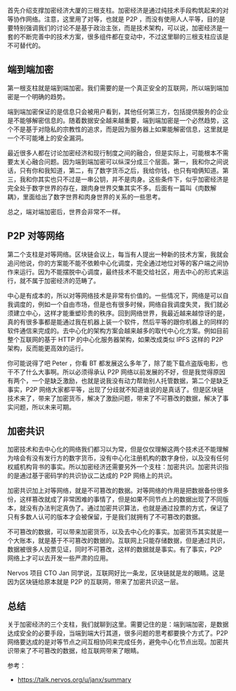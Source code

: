 首先介绍支撑加密经济大厦的三根支柱。加密经济是通过纯技术手段构筑起来的对等协作网络。注意，这里用了对等，也就是 P2P ，而没有使用人人平等，目的是要特别强调我们的讨论不是基于政治主张，而是技术架构，可以说，加密经济是一套的不断完善中的技术方案，很多组件都在变动中，不过这里聊的三根支柱应该是不可替代的。

## 端到端加密

第一根支柱就是端到端加密。我们需要的是一个真正安全的互联网，所以端到端加密是一个明确的趋势。

端到端加密保证的是信息只会被用户看到，其他任何第三方，包括提供服务的企业是不能够解密信息的。随着数据安全越来越重要，端到端加密是一个必然趋势，这个不是基于对隐私的宗教性的追求，而是因为服务器上如果能解密信息，这里就是一个不可能堵上的安全漏洞。

最近很多人都在讨论加密经济和现行制度之间的融合，但是实际上，可能根本不需要太关心融合问题。因为端到端加密可以纵深分成三个层面。第一，我和你之间说话，只有你和我知道，第二，有了数字货币之后，我给你钱，也只有咱俩知道。第三，我和你其实也只不过是一串公钥，并不是肉身。这些条件下，似乎加密经济是完全处于数字世界的存在，跟肉身世界交集其实不多。后面有一篇叫《肉数解耦》，里面给出了数字世界和肉身世界的关系的一些思考。

总之，端对端加密后，世界会非常不一样。

## P2P 对等网络

第二个支柱是对等网络。区块链会议上，每当有人提出一种新的技术方案，我就会追问他说，你的方案能不能不依赖中心化调度，完全通过地位对等的客户端之间协作来运行。因为不能摆脱中心调度，最终技术不能交给社区，用去中心的形式来运行，就不属于加密经济的范畴了。

中心是有成本的，所以对等网络技术是非常有价值的。一些情况下，网络是可以自我调度的，例如一个自由市场，但是也有很多时候，网络自我调度失灵，我们就必须建立中心，这样才能重塑珍贵的秩序。回到网络世界，我最近越来越惊讶的是，真的有很多事都是能通过我在机器上装一个软件，然后平等的跟你机器上的同样的软件通信来完成的。去中心化的架构方案会越来越多的取代中心化方案。例如目前整个互联网的基于 HTTP 的中心化服务器架构，如果改成类似 IPFS 这样的 P2P 架构，反而能更高效的运行。

你可能说得了吧 Peter ，你看 BT 都发展这么多年了，除了能下载点盗版电影，也干不了什么大事啊。所以必须得承认 P2P 网络以前发展的不好，但是我觉得原因有两个，一个是缺乏激励，也就是说我没有动力帮助别人托管数据，第二个是缺乏事实，P2P 网络大家都平等，出现了分歧就不知道谁说的是真话了。但是区块链技术来了，带来了加密货币，解决了激励问题，带来了不可篡改的数据，解决了事实问题，所以未来可期。

## 加密共识

加密技术和去中心化的网络我们都习以为常，但是仅仅理解这两个技术还不能理解为啥会有没有发行方的数字货币，没有中心化注册机构的数字身份，以及没有任何权威机构背书的事实。所以加密经济还需要另外一个支柱：加密共识。加密共识指的是通过基于密码学的共识协议二达成的 P2P 网络上的共识。

加密共识加上对等网络，就是不可篡改的数据。对等网络的作用是把数据备份很多份，这样篡改就成了非常困难的事情了，但是如果不同节点上的数据出现了不同版本，就没有办法判定真伪了。通过加密共识算法，也就是通过投票的方式，保证了只有多数人认可的版本才会被保留，于是我们就拥有了不可篡改的数据。

不可篡改的数据，可以带来加密货币，以及去中心化的事实。加密货币其实就是一个大账本，就是基于不可篡改的数据的。互联网上只能存储数据，但是通过共识，数据被很多人投票见证，同时不可篡改，这样的数据就是事实。有了事实，P2P 网络上才可以去开发一些严肃的应用。

Nervos 项目 CTO Jan 同学说，互联网好比一条龙，区块链就是龙的眼睛。这是因为区块链给原本就是 P2P 的互联网，带来了加密共识这一层。

## 总结

关于加密经济的三个支柱，我们就聊到这里。需要记住的是：端到端加密，是数据达成安全的必要手段，当端到端大行其道，很多问题的思考都要换个方式了。P2P 网络要达成的是对等节点之间互相协同来完成任务，避免中心化节点出现。加密共识带来了不可篡改的数据，给互联网带来了眼睛。


参考：

- https://talk.nervos.org/u/janx/summary
